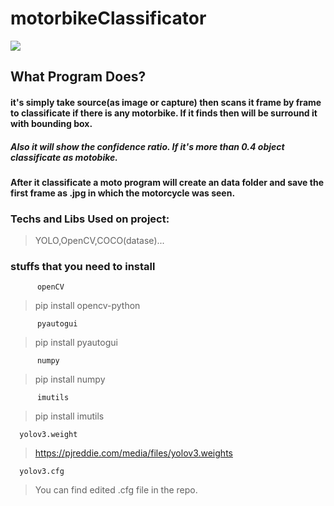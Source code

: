 # motorbikeClassificator
![](https://user-images.githubusercontent.com/43934894/104828030-2b410a00-5876-11eb-95e8-cb2e4158555c.png)




## What Program Does?


#### it's simply take source(as image or capture) then scans it frame by frame to classificate if there is any motorbike. If it finds then will be surround it with bounding box.
##### Also it will show the confidence ratio. If it's more than 0.4 object classificate as motobike.
#### After it classificate a moto program will create an data folder and save the first frame as .jpg in which the motorcycle was seen.


### Techs and Libs Used on project:
> YOLO,OpenCV,COCO(datase)...


### stuffs that you need to install 


          openCV
> pip install opencv-python


          pyautogui
> pip install pyautogui


          numpy
> pip install numpy


          imutils
>pip install imutils    


      yolov3.weight
>https://pjreddie.com/media/files/yolov3.weights


      yolov3.cfg
>You can find edited .cfg file in the repo.



